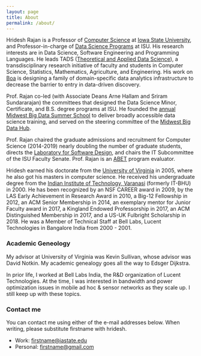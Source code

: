 ```yaml
---
layout: page
title: About
permalink: /about/
---
```


Hridesh Rajan is a Professor of [Computer Science](http://www.cs.iastate/edu)
at [Iowa State University](http://www.iastate.edu), and 
Professor-in-charge of [Data Science Programs](https://datascience.iastate.edu) at ISU. 
His research interests are in Data Science, Software Engineering and Programming Languages. 
He leads TADS ([Theoretical and Applied Data Science](https://tads.research.iastate.edu)), 
a transdisciplinary research initiative of faculty and students in 
Computer Science, Statistics, Mathematics, Agriculture, and Engineering. 
His work on [Boa](http://boa.cs.iastate.edu) is designing a family 
of domain-specific data analytics infrastructure to decrease the 
barrier to entry in data-driven discovery.

Prof. Rajan co-led (with Associate Deans Arne Hallam and Sriram Sundararajan) 
the committees that designed the Data Science Minor, 
Certificate, and 
B.S. degree programs at ISU. 
He founded the [annual Midwest Big Data Summer School](http://mbds.cs.iastate.edu) 
to deliver broadly accessible data science training, and 
served on the steering committee of the [Midwest Big Data Hub](http://midwestbigdatahub.org).

Prof. Rajan chaired the graduate admissions and recruitment 
for Computer Science (2014-2019) nearly doubling the number 
of graduate students, directs the 
[Laboratory for Software Design](http://design.cs.iastate.edu), 
and chairs the IT Subcommittee of the ISU Faculty Senate. 
Prof. Rajan is an [ABET](http://ABET.org/)
program evaluator.

Hridesh earned his doctorate from the 
[University of Virginia](http://virginia.edu)
in 2005, where he also got his masters in computer science. 
He received his undergraduate degree from the 
[Indian Institute of Technology, Varanasi](http://iitbhu.ac.in)
(formerly IT-BHU) in 2000. 
He has been recognized by an NSF CAREER award in 2009, 
by the LAS Early Achievement in Research Award in 2010, 
a Big-12 Fellowship in 2012, 
an ACM Senior Membership in 2014, 
an exemplary mentor for Junior Faculty award in 2017, 
a Kingland Endowed Professorship in 2017, 
an ACM Distinguished Membership in 2017, 
and a US-UK Fulbright Scholarship in 2018. 
He was a Member of Technical Staff at Bell Labs, 
Lucent Technologies in Bangalore India from 2000 - 2001.

### Academic Geneology

My advisor at University of Virginia was Kevin Sullivan, 
whose advisor was David Notkin. 
My academic genealogy goes all the way to Edsger Dijkstra.

In prior life, I worked at Bell Labs India, the R&D organization of Lucent Technologies. At the time, I was interested in bandwidth and power optimization issues in mobile ad hoc & sensor networks as they scale up. I still keep up with these topics.

### Contact me

You can contact me using either of the e-mail addresses below. 
When writing, please substitute firstname with hridesh.

* Work: [firstname@iastate.edu](mailto:firstname@iastate.edu)
* Personal: [firstname@gmail.com](mailto:firstname@gmail.com)

